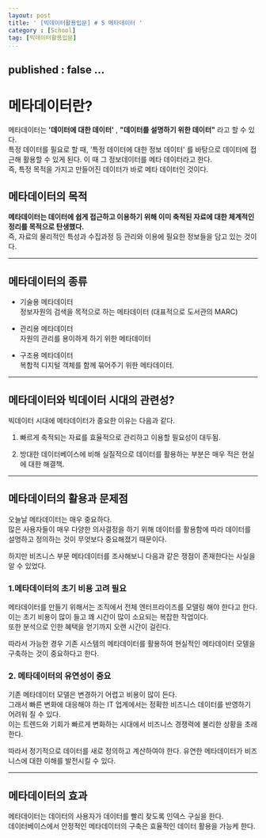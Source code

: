 ```yaml
---
layout: post
title: ' [빅데이터활용입문] # 5 메타데이터 '
category : [School]
tag: [빅데이터활용입문]
...
```

published : false
...
---

# 메타데이터란? 

메타데이터는 **'데이터에 대한 데이터'** , **"데이터를 설명하기 위한 데이터"** 라고 할 수 있다.         
특정 데이터를 필요로 할 때, '특정 데이터에 대한 정보 데이터' 를 바탕으로 데이터에 접근해 활용할 수 있게 된다.        이 때 그 정보데이터를 메타 데이터라고 한다.       
즉, 특정 목적을 가지고 만들어진 데이터가 바로 메타 데이터인 것이다.       

## 메타데이터의 목적  


**메타데이터는 데이터에 쉽게 접근하고 이용하기 위해 이미 축적된 자료에 대한 체계적인 정리를 목적으로 탄생했다.**      
즉, 자료의 물리적인 특성과 수집과정 등 관리와 이용에 필요한 정보들을 담고 있는 것이다.        

- - - 

## 메타데이터의 종류   

* 기술용 메타데이터     
  정보자원의 검색을 목적으로 하는 메타데이터 (대표적으로 도서관의 MARC)     
  
* 관리용 메타데이터    
  자원의 관리를 용이하게 하기 위한 메타데이터    
  
* 구조용 메타데이터      
  복합적 디지털 객체를 함께 묶어주기 위한 메타데이터.     
  
- - - 


## 메타데이터와 빅데이터 시대의 관련성? 

빅데이터 시대에 메타데이터가 중요한 이유는 다음과 같다.      
 
1. 빠르게 축적되는 자료를 효율적으로 관리하고 이용할 필요성이 대두됨.     

2. 방대한 데이터베이스에 비해 실질적으로 데이터를 활용하는 부분은 매우 적은 현실에 대한 해결책.      

- - -  

## 메타데이터의 활용과 문제점     
  
오늘날 메타데이터는 매우 중요하다.          
많은 사용자들이 매우 다양한 의사결정을 하기 위해 데이터를 활용함에 따라 데이터를 설명하고 정의하는 것이 무엇보다 중요해졌기 때문이다.     

하지만 비즈니스 부문 메타데이터를 조사해보니 다음과 같은 쟁점이 존재한다는 사실을 알 수 있었다.     

### 1.메타데이터의 초기 비용 고려 필요    

메타데이터를 만들기 위해서는 조직에서 전체 엔터프라이즈를 모델링 해야 한다고 한다.      
이는 초기 비용이 많이 들고 꽤 시간이 많이 소요되는 복잡한 작업이다.      
또한 분석으로 인한 혜택을 얻기까지 오랜 시간이 걸린다.      

따라서 가능한 경우 기존 시스템의 메타데이터를 활용하여 현실적인 메타데이터 모델을 구축하는 것이 중요하다고 한다.     

### 2. 메타데이터의 유연성이 중요     

기존 메타데이터 모델은 변경하기 어렵고 비용이 많이 든다.         
그래서 빠른 변화에 대응해야 하는 IT 업계에서는 정확한 비즈니스 데이터를 반영하기 어려워 질 수 있다.         
이는 트렌드와 기회가 빠르게 변화하는 시대에서 비즈니스 경쟁력에 불리한 상황을 초래한다.      

따라서 정기적으로 데이터를 새로 정의하고 계산하여야 한다. 유연한 메타데이터가 비즈니스에 대한 이해를 발전시킬 수 있다.       

- - -

## 메타데이터의 효과     

메타데이터는 데이터의 사용자가 데이터를 빨리 찾도록 인덱스 구실을 한다.      
데이터베이스에서 안정적인 메타데이터의 구축은 효율적인 데이터 활용을 가능케 한다.       
